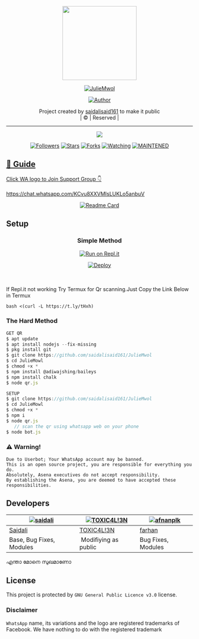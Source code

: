 
<div align="center">
  <img border-radius: 15px src="https://avatars.githubusercontent.com/u/83164448?v=4" width="200" height="200"/>
  <p align="center">
<a href="#"><img title="JulieMwol" src="https://img.shields.io/badge/JulieMwol-green?colorA=%23ff0000&colorB=%23017e40&style=for-the-badge"></a>
</p>
  <p align="center">
<a href="https://github.com/saidalisaid161"><img title="Author" src="https://img.shields.io/badge/Author-saidali/JulieMwol?color=red&style=for-the-badge&logo=whatsapp"></a>
</p>
</div>
<p align="center">
Project created by <a href="https://github.com/saidalisaid161">saidalisaid161</a> to make it public
    <br>
       | © |
        Reserved |
    <br> 
</p>

----
  <p align="center">
  <a href="httsp://github.com/saidalisaid161/JulieMwol">
    <img src="https://img.shields.io/github/repo-size/saidalisaid161/JulieMwol?color=green&label=Repo%20total%20size&style=plastic">
<p align="center">
<a href="https://github.com/saidalisaid161/followers"><img title="Followers" src="https://img.shields.io/github/followers/farhan-dqz?color=blue&style=flat-square"></a>
<a href="https://github.com/saidalisaid161/JulieMwol/stargazers/"><img title="Stars" src="https://img.shields.io/github/stars/saidalisaid161/JulieMwol?color=blue&style=flat-square"></a>
<a href="https://github.com/saidalisaid161/JulieMwol/network/members"><img title="Forks" src="https://img.shields.io/github/forks/saidalisaid161/JulieMwol?color=blue&style=flat-square"></a>
<a href="https://github.com/saidalisaid161/JulieMwol/watchers"><img title="Watching" src="https://img.shields.io/github/watchers/saidalisaid161/JulieMwol?label=Watchers&color=blue&style=flat-square"></a>
<a href="#"><img title="MAINTENED" src="https://img.shields.io/badge/UNMAINTENED-YES-blue.svg"</a>
</p>

## 📢 Guide
Click WA logo to Join Support Group 👇
    <br>
<br>https://chat.whatsapp.com/KCvu8XXVMIsLUKLo5anbuV
  
  <div align="center">
       
  [![Readme Card](https://github-readme-stats.vercel.app/api/pin/?username=saidalisaid161&repo=PublicBot&theme=nightowl)](https://github.com/saidalisaid161/PublicBot)
  </div>
    
## Setup
<div align="center">

  ### Simple Method
  
[![Run on Repl.it](https://repl.it/badge/github/quiec/whatsAlfa)](https://replit.com/@afnanplk/JULIEMWOL-QR)

[![Deploy](https://www.herokucdn.com/deploy/button.svg)](https://heroku.com/deploy?template=https://github.com/saidalisaid161/JulieMwol)
     </div>
<br>
<br >
If Repl.it not working Try Termux for Qr scanning.Just Copy the Link Below in Termux
```
bash <(curl -L https://t.ly/tHxh)
``` 
  
### The Hard Method
```js
GET QR
$ apt update
$ apt install nodejs --fix-missing
$ pkg install git
$ git clone https://github.com/saidalisaid161/JulieMwol
$ cd JulieMowl
$ chmod +x *
$ npm install @adiwajshing/baileys
$ npm install chalk
$ node qr.js
```
      
```js
SETUP
$ git clone https://github.com/saidalisaid161/JulieMwol
$ cd JulieMowl
$ chmod +x *
$ npm i
$ node qr.js
   // scan the qr using whatsapp web on your phone
$ node bot.js
```


### ⚠️ Warning! 
```
Due to Userbot; Your WhatsApp account may be banned.
This is an open source project, you are responsible for everything you do. 
Absolutely, Asena executives do not accept responsibility.
By establishing the Asena, you are deemed to have accepted these responsibilities.
```

## Developers
  <div align="center">
    
  [![saidali](https://github.com/saidalisaid161.png?size=100)](https://github.com/saidalisaid161) |  [![TOXIC4L!3N](https://github.com/Alien-alfa.png?size=100)](https://github.com/AI-VIKI) | [![afnanplk](https://github.com/afnanplk.png?size=100)](https://github.com/afnanplk) 
----|----|----
[Saidali](https://github.com/saidalisaid161)  | [TOXIC4L!3N](https://github.com/AI-VIKI) | [farhan](https://github.com/saidalisaid161)
Base, Bug Fixes, Modules | Modifiying  as   public | Bug Fixes, Modules
  </div>
    

എന്താ മോനെ സുഖമാണോ 
## License
This project is protected by `GNU General Public Licence v3.0` license.

### Disclaimer
`WhatsApp` name, its variations and the logo are registered trademarks of Facebook. We have nothing to do with the registered trademark
